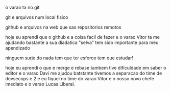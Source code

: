 
o varao ta no git 

git e arquivos num local fisico 

github e arquivos na web que sao repositorios remotos 

hoje eu aprendi que o github e a coisa facil de fazer e o varao 
Vitor ta me ajudando bastante a sua diadatica "selva" tem sido
importante para meu apendizado 

ninguem surje do nada tem que ter esforco tem que estudar! 

hoje eu aprendi o que e merge e rebase
tambem tive dificuldade em saber o editor e o varao Davi me ajudou batstante
tivemos a separacao do time de devsecops e 2 e eu fiquei no time do varao Vitor
e o nosso novo chefe imediato e o varao Lucas Liberal. 
